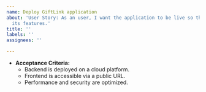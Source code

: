 ```yaml
---
name: Deploy GiftLink application
about: 'User Story: As an user, I want the application to be live so that I can use
  its features.'
title: ''
labels: ''
assignees: ''

---
```


- **Acceptance Criteria:**  
  - Backend is deployed on a cloud platform.  
  - Frontend is accessible via a public URL.  
  - Performance and security are optimized.
